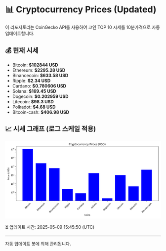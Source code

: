 
# 📊 Cryptocurrency Prices (Updated)

이 리포지토리는 CoinGecko API를 사용하여 코인 TOP 10 시세를 10분가격으로 자동 업데이트합니다.

## 💰 현재 시세
- Bitcoin: **$102844 USD**
- Ethereum: **$2295.28 USD**
- Binancecoin: **$633.58 USD**
- Ripple: **$2.34 USD**
- Cardano: **$0.780606 USD**
- Solana: **$169.45 USD**
- Dogecoin: **$0.202959 USD**
- Litecoin: **$98.3 USD**
- Polkadot: **$4.68 USD**
- Bitcoin-cash: **$406.98 USD**

## 📈 시세 그래프 (로그 스케일 적용)
![Crypto Prices](crypto_prices.png)

⏳ 업데이트 시간: 2025-05-09 15:45:50 (UTC)

---
자동 업데이트 봇에 의해 관리됩니다.
